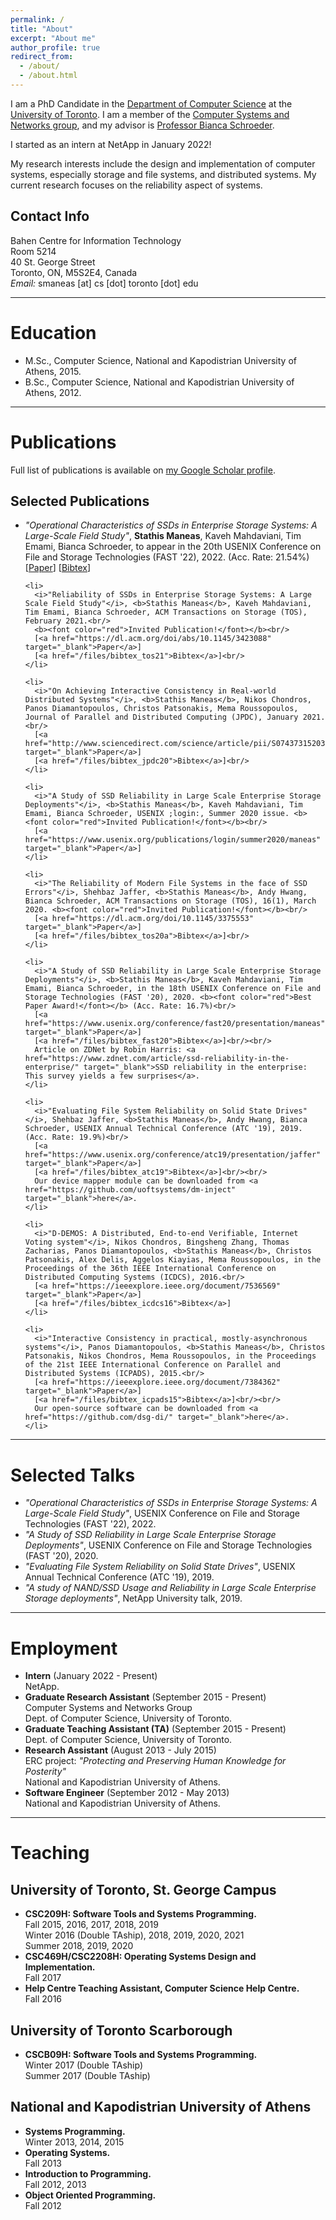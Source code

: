 ```yaml
---
permalink: /
title: "About"
excerpt: "About me"
author_profile: true
redirect_from:
  - /about/
  - /about.html
---
```


<div id="custom-text-style">
<p>I am a PhD Candidate in the <a href="https://web.cs.toronto.edu/" target="_blank">Department of Computer Science</a> at the <a href="https://www.utoronto.ca/" target="_blank">University of Toronto</a>. I am a member of the <a href="http://csng.cs.toronto.edu/index.php" target="_blank">Computer Systems and Networks group</a>, and my advisor is <a href="https://www.cs.utoronto.ca/~bianca/" target="_blank">Professor Bianca Schroeder</a>.</p>

<p>I started as an intern at NetApp in January 2022!</p>

<p>My research interests include the design and implementation of computer systems, especially storage and file systems, and distributed systems. My current research focuses on the reliability aspect of systems.</p>

<h2>Contact Info</h2>
Bahen Centre for Information Technology<br/>
Room 5214<br/>
40 St. George Street<br/>
Toronto, ON, M5S2E4, Canada<br/>
<i>Email:</i> smaneas [at] cs [dot] toronto [dot] edu
</div>

<hr>

<a name="education"></a>
<h1>Education</h1>
<div id="custom-text-style">
<ul>
  <li>
    M.Sc., Computer Science, National and Kapodistrian University of Athens, 2015.<br/>
  </li>
  <li>
    B.Sc., Computer Science, National and Kapodistrian University of Athens, 2012.<br/>
  </li>
</ul>
</div>

<hr>

<a name="publications"></a>
<h1>Publications</h1>
<div id="custom-text-style">
Full list of publications is available on <a href="https://scholar.google.com/citations?user=dFSJQHYAAAAJ&hl=en" target="_blank">my Google Scholar profile</a>.

<h2>Selected Publications</h2>
  <ul>
    <li>
      <i>"Operational Characteristics of SSDs in Enterprise Storage Systems: A Large-Scale Field Study"</i>, <b>Stathis Maneas</b>, Kaveh Mahdaviani, Tim Emami, Bianca Schroeder, to appear in the 20th USENIX Conference on File and Storage Technologies (FAST '22), 2022. (Acc. Rate: 21.54%)<br/>
      [<a href="https://www.usenix.org/conference/fast22/presentation/maneas" target="_blank">Paper</a>]
      [<a href="/files/bibtex_fast22">Bibtex</a>]<br/>
    </li>

    <li>
      <i>"Reliability of SSDs in Enterprise Storage Systems: A Large Scale Field Study"</i>, <b>Stathis Maneas</b>, Kaveh Mahdaviani, Tim Emami, Bianca Schroeder, ACM Transactions on Storage (TOS), February 2021.<br/>
      <b><font color="red">Invited Publication!</font></b><br/>
      [<a href="https://dl.acm.org/doi/abs/10.1145/3423088" target="_blank">Paper</a>]
      [<a href="/files/bibtex_tos21">Bibtex</a>]<br/>
    </li>

    <li>
      <i>"On Achieving Interactive Consistency in Real-world Distributed Systems"</i>, <b>Stathis Maneas</b>, Nikos Chondros, Panos Diamantopoulos, Christos Patsonakis, Mema Roussopoulos, Journal of Parallel and Distributed Computing (JPDC), January 2021.<br/>
      [<a href="http://www.sciencedirect.com/science/article/pii/S0743731520303713" target="_blank">Paper</a>]
      [<a href="/files/bibtex_jpdc20">Bibtex</a>]<br/>
    </li>

    <li>
      <i>"A Study of SSD Reliability in Large Scale Enterprise Storage Deployments"</i>, <b>Stathis Maneas</b>, Kaveh Mahdaviani, Tim Emami, Bianca Schroeder, USENIX ;login:, Summer 2020 issue. <b><font color="red">Invited Publication!</font></b><br/>
      [<a href="https://www.usenix.org/publications/login/summer2020/maneas" target="_blank">Paper</a>]
    </li>

    <li>
      <i>"The Reliability of Modern File Systems in the face of SSD Errors"</i>, Shehbaz Jaffer, <b>Stathis Maneas</b>, Andy Hwang, Bianca Schroeder, ACM Transactions on Storage (TOS), 16(1), March 2020. <b><font color="red">Invited Publication!</font></b><br/>
      [<a href="https://dl.acm.org/doi/10.1145/3375553" target="_blank">Paper</a>]
      [<a href="/files/bibtex_tos20a">Bibtex</a>]<br/>
    </li>

    <li>
      <i>"A Study of SSD Reliability in Large Scale Enterprise Storage Deployments"</i>, <b>Stathis Maneas</b>, Kaveh Mahdaviani, Tim Emami, Bianca Schroeder, in the 18th USENIX Conference on File and Storage Technologies (FAST '20), 2020. <b><font color="red">Best Paper Award!</font></b> (Acc. Rate: 16.7%)<br/>
      [<a href="https://www.usenix.org/conference/fast20/presentation/maneas" target="_blank">Paper</a>]
      [<a href="/files/bibtex_fast20">Bibtex</a>]<br/><br/>
      Article on ZDNet by Robin Harris: <a href="https://www.zdnet.com/article/ssd-reliability-in-the-enterprise/" target="_blank">SSD reliability in the enterprise: This survey yields a few surprises</a>.
    </li>

    <li>
      <i>"Evaluating File System Reliability on Solid State Drives"</i>, Shehbaz Jaffer, <b>Stathis Maneas</b>, Andy Hwang, Bianca Schroeder, USENIX Annual Technical Conference (ATC '19), 2019. (Acc. Rate: 19.9%)<br/>
      [<a href="https://www.usenix.org/conference/atc19/presentation/jaffer" target="_blank">Paper</a>]
      [<a href="/files/bibtex_atc19">Bibtex</a>]<br/><br/>
      Our device mapper module can be downloaded from <a href="https://github.com/uoftsystems/dm-inject" target="_blank">here</a>.
    </li>

    <li>
      <i>"D-DEMOS: A Distributed, End-to-end Verifiable, Internet Voting system"</i>, Nikos Chondros, Bingsheng Zhang, Thomas Zacharias, Panos Diamantopoulos, <b>Stathis Maneas</b>, Christos Patsonakis, Alex Delis, Aggelos Kiayias, Mema Roussopoulos, in the Proceedings of the 36th IEEE International Conference on Distributed Computing Systems (ICDCS), 2016.<br/>
      [<a href="https://ieeexplore.ieee.org/document/7536569" target="_blank">Paper</a>]
      [<a href="/files/bibtex_icdcs16">Bibtex</a>]
    </li>

    <li>
      <i>"Interactive Consistency in practical, mostly-asynchronous systems"</i>, Panos Diamantopoulos, <b>Stathis Maneas</b>, Christos Patsonakis, Nikos Chondros, Mema Roussopoulos, in the Proceedings of the 21st IEEE International Conference on Parallel and Distributed Systems (ICPADS), 2015.<br/>
      [<a href="https://ieeexplore.ieee.org/document/7384362" target="_blank">Paper</a>]
      [<a href="/files/bibtex_icpads15">Bibtex</a>]<br/><br/>
      Our open-source software can be downloaded from <a href="https://github.com/dsg-di/" target="_blank">here</a>.
    </li>
  </ul>
</div>

<hr>

<a name="talks"></a>
<h1>Selected Talks</h1>
<div id="custom-text-style">
<ul>
  <li>
    <i>"Operational Characteristics of SSDs in Enterprise Storage Systems: A Large-Scale Field Study"</i>, USENIX Conference on File and Storage Technologies (FAST '22), 2022.
  </li>

  <li>
    <i>"A Study of SSD Reliability in Large Scale Enterprise Storage Deployments"</i>, USENIX Conference on File and Storage Technologies (FAST '20), 2020.
  </li>

  <li>
    <i>"Evaluating File System Reliability on Solid State Drives"</i>, USENIX Annual Technical Conference (ATC '19), 2019.
  </li>

  <li>
    <i>"A study of NAND/SSD Usage and Reliability in Large Scale Enterprise Storage deployments"</i>, NetApp University talk, 2019.
  </li>
</ul>
</div>

<hr>

<a name="employment"></a>
<h1>Employment</h1>
<div id="custom-text-style">
<ul>
  <li>
    <b>Intern</b> (January 2022 - Present)<br/>
    NetApp.
  </li>
  <li>
    <b>Graduate Research Assistant</b> (September 2015 - Present)<br/>
    Computer Systems and Networks Group<br/>
    Dept. of Computer Science, University of Toronto.
  </li>
  <li>
    <b>Graduate Teaching Assistant (TA)</b> (September 2015 - Present)<br/>
    Dept. of Computer Science, University of Toronto.
  </li>
  <li>
    <b>Research Assistant</b> (August 2013 - July 2015)<br/>
    ERC project: <i>"Protecting and Preserving Human Knowledge for Posterity"</i><br/>
    National and Kapodistrian University of Athens.
  </li>
  <li>
    <b>Software Engineer</b> (September 2012 - May 2013)<br/>
    National and Kapodistrian University of Athens.
  </li>
</ul>
</div>

<hr>

<a name="teaching"></a>
<h1>Teaching</h1>
<div id="custom-text-style">
<h2>University of Toronto, St. George Campus</h2>
<ul>
  <li>
    <b>CSC209H: Software Tools and Systems Programming.</b><br/>
    Fall 2015, 2016, 2017, 2018, 2019<br/>
    Winter 2016 (Double TAship), 2018, 2019, 2020, 2021<br/>
    Summer 2018, 2019, 2020<br/>
  </li>
  <li>
    <b>CSC469H/CSC2208H: Operating Systems Design and Implementation.</b><br/>
    Fall 2017
  </li>
  <li>
    <b>Help Centre Teaching Assistant, Computer Science Help Centre.</b><br/>
    Fall 2016
  </li>
</ul>

<h2>University of Toronto Scarborough</h2>
<ul>
  <li>
    <b>CSCB09H: Software Tools and Systems Programming.</b><br/>
    Winter 2017 (Double TAship)<br/>
    Summer 2017 (Double TAship)
  </li>
</ul>

<h2>National and Kapodistrian University of Athens</h2>
<ul>
  <li>
    <b>Systems Programming.</b><br/>
    Winter 2013, 2014, 2015
  </li>
  <li>
    <b>Operating Systems.</b><br/>
    Fall 2013
  </li>
  <li>
    <b>Introduction to Programming.</b><br/>
    Fall 2012, 2013
  </li>
  <li>
    <b>Object Oriented Programming.</b><br/>
    Fall 2012
  </li>
</ul>
</div>
